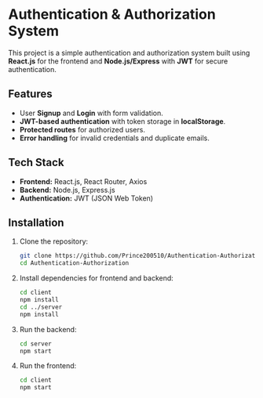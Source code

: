 # Authentication & Authorization System

This project is a simple authentication and authorization system built using **React.js** for the frontend and **Node.js/Express** with **JWT** for secure authentication.

## Features
- User **Signup** and **Login** with form validation.
- **JWT-based authentication** with token storage in **localStorage**.
- **Protected routes** for authorized users.
- **Error handling** for invalid credentials and duplicate emails.

## Tech Stack
- **Frontend:** React.js, React Router, Axios
- **Backend:** Node.js, Express.js
- **Authentication:** JWT (JSON Web Token)

## Installation

1. Clone the repository:
   ```sh
   git clone https://github.com/Prince200510/Authentication-Authorization.git
   cd Authentication-Authorization
2. Install dependencies for frontend and backend:
   ```sh
   cd client
   npm install
   cd ../server
   npm install
3. Run the backend:
   ```sh
   cd server
   npm start
4. Run the frontend:
   ```sh
   cd client
   npm start
